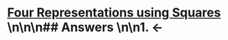 # [Four Representations using Squares](https://projecteuler.net/problem=229) \n\n\n## Answers \n\n1. &larr;

